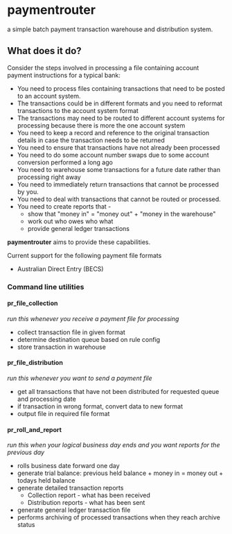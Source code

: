 # paymentrouter
a simple batch payment transaction warehouse and distribution system.

## What does it do?
Consider the steps involved in processing a file containing account 
payment instructions for a typical bank:

* You need to process files containing transactions that need to be 
posted to an account system.
* The transactions could be in different formats and you need to 
reformat transactions to the account system format
* The transactions may need to be routed to different account systems for 
processing because there is more the one account system
* You need to keep a record and reference to the original transaction 
details in case the transaction needs to be returned
* You need to ensure that transactions have not already been processed
* You need to do some account number swaps due to some account conversion 
performed a long ago
* You need to warehouse some transactions for a future date rather than
processing right away
* You need to immediately return transactions that cannot be processed
by you.
* You need to deal with transactions that cannot be routed or processed.
* You need to create reports that -
    * show that "money in" = "money out" + "money in the warehouse"
    * work out who owes who what
    * provide general ledger transactions

__paymentrouter__ aims to provide these capabilities.

Current support for the following payment file formats
* Australian Direct Entry (BECS)


### Command line utilities

#### pr_file_collection
_run this whenever you receive a payment file for processing_
* collect transaction file in given format
* determine destination queue based on rule config
* store transaction in warehouse

#### pr_file_distribution
_run this whenever you want to send a payment file_
* get all transactions that have not been distributed for requested queue and processing date
* if transaction in wrong format, convert data to new format  
* output file in required file format

#### pr_roll_and_report
_run this when your logical business day ends and you want reports for the previous day_
* rolls business date forward one day
* generate trial balance: previous held balance + money in = money out + todays held balance
* generate detailed transaction reports
    * Collection report - what has been received
    * Distribution reports - what has been sent
* generate general ledger transaction file
* performs archiving of processed transactions when they reach archive status 
